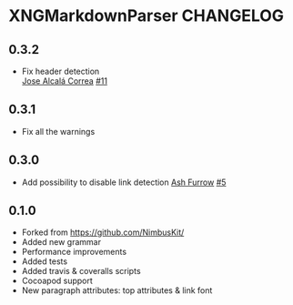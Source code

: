 # XNGMarkdownParser CHANGELOG

## 0.3.2

* Fix header detection   
  [Jose Alcalá Correa](https://github.com/gskbyte) [#11](https://github.com/xing/XNGMarkdownParser/pull/11)

## 0.3.1

* Fix all the warnings

## 0.3.0

* Add possibility to disable link detection
  [Ash Furrow](https://github.com/ashfurrow) [#5](https://github.com/xing/XNGMarkdownParser/pull/5)

## 0.1.0

* Forked from https://github.com/NimbusKit/
* Added new grammar
* Performance improvements
* Added tests
* Added travis & coveralls scripts
* Cocoapod support
* New paragraph attributes: top attributes & link font

